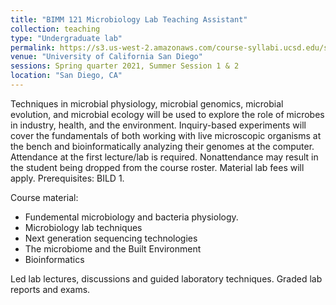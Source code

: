 ```yaml
---
title: "BIMM 121 Microbiology Lab Teaching Assistant"
collection: teaching
type: "Undergraduate lab"
permalink: https://s3.us-west-2.amazonaws.com/course-syllabi.ucsd.edu/syllabi/WI20/995911.pdf?X-Amz-Expires=86400&X-Amz-Algorithm=AWS4-HMAC-SHA256&X-Amz-Credential=AKIAQJOAIALT3422W2MX/20240824/us-west-2/s3/aws4_request&X-Amz-Date=20240824T065523Z&X-Amz-SignedHeaders=host&X-Amz-Signature=1af1aa54be39e323ec4b48e72589d193057f5d786e3842ba09e346fd4a3c7e52
venue: "University of California San Diego"
sessions: Spring quarter 2021, Summer Session 1 & 2
location: "San Diego, CA"
---
```


Techniques in microbial physiology, microbial genomics, microbial evolution, and microbial ecology will be used to explore the role of microbes in industry, health, and the environment. Inquiry-based experiments will cover the fundamentals of both working with live microscopic organisms at the bench and bioinformatically analyzing their genomes at the computer. Attendance at the first lecture/lab is required. Nonattendance may result in the student being dropped from the course roster. Material lab fees will apply. Prerequisites: BILD 1.

Course material:
- Fundemental microbiology and bacteria physiology.
- Microbiology lab techniques
- Next generation sequencing technologies
- The microbiome and the Built Environment
- Bioinformatics



Led lab lectures, discussions and guided laboratory techniques. Graded lab reports and exams.

